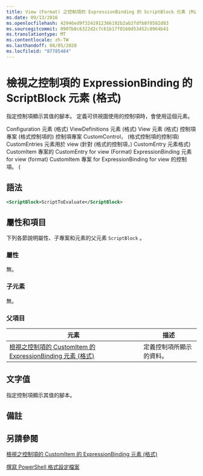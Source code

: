 ```yaml
---
title: View (Format) 之控制項的 ExpressionBinding 的 ScriptBlock 元素 |Microsoft Docs
ms.date: 09/13/2016
ms.openlocfilehash: 42946ed9f3241912366192b2ab2fdfb8f8582d83
ms.sourcegitcommit: 0907b8c6322d2c7c61b17f8168d53452c8964b41
ms.translationtype: MT
ms.contentlocale: zh-TW
ms.lasthandoff: 08/05/2020
ms.locfileid: "87785484"
---
```

# <a name="scriptblock-element-for-expressionbinding-for-controls-for-view-format"></a>檢視之控制項的 ExpressionBinding 的 ScriptBlock 元素 (格式)

指定控制項顯示其值的腳本。 定義可供視圖使用的控制項時，會使用這個元素。

Configuration 元素 (格式) ViewDefinitions 元素 (格式) View 元素 (格式) 控制項專案 (格式控制項的) 控制項專案 CustomControl， (格式控制項的控制項) CustomEntries 元素用於 view (針對 (格式的控制項，) CustomEntry 元素格式) CustomItem 專案的 CustomEntry for view (Format) ExpressionBinding 元素 for view (format) CustomItem 專案 for ExpressionBinding for view 的控制項。 (

## <a name="syntax"></a>語法

```xml
<ScriptBlock>ScriptToEvaluate</ScriptBlock>
```

## <a name="attributes-and-elements"></a>屬性和項目

下列各節說明屬性、子專案和元素的父元素 `ScriptBlock` 。

### <a name="attributes"></a>屬性

無。

### <a name="child-elements"></a>子元素

無。

### <a name="parent-elements"></a>父項目

|元素|描述|
|-------------|-----------------|
|[檢視之控制項的 CustomItem 的 ExpressionBinding 元素 (格式)](./expressionbinding-element-for-customitem-for-controls-for-view-format.md)|定義控制項所顯示的資料。|

## <a name="text-value"></a>文字值

指定控制項顯示其值的腳本。

## <a name="remarks"></a>備註

## <a name="see-also"></a>另請參閱

[檢視之控制項的 CustomItem 的 ExpressionBinding 元素 (格式)](./expressionbinding-element-for-customitem-for-controls-for-view-format.md)

[撰寫 PowerShell 格式設定檔案](./writing-a-powershell-formatting-file.md)
